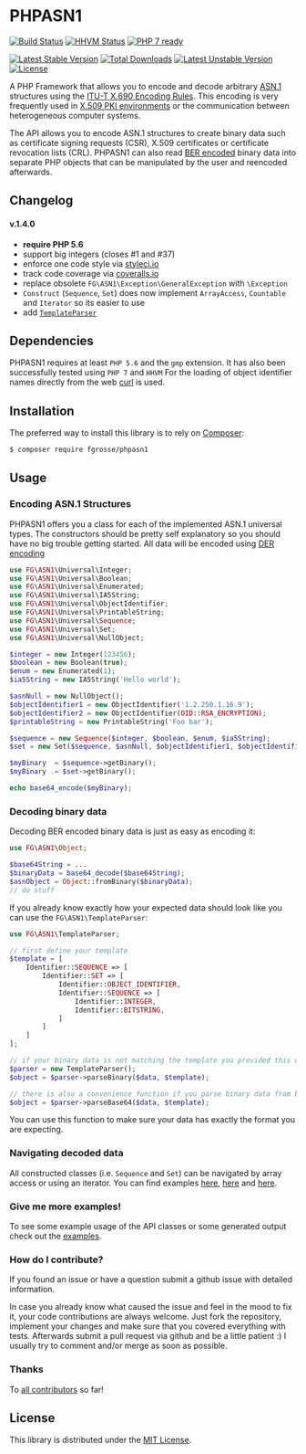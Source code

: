 PHPASN1
=======

[![Build Status](https://secure.travis-ci.org/fgrosse/PHPASN1.png?branch=master)](http://travis-ci.org/fgrosse/PHPASN1)
[![HHVM Status](http://hhvm.h4cc.de/badge/fgrosse/phpasn1.png)](http://hhvm.h4cc.de/package/fgrosse/phpasn1)
[![PHP 7 ready](http://php7ready.timesplinter.ch/fgrosse/PHPASN1/badge.svg)](https://travis-ci.org/fgrosse/PHPASN1)

[![Latest Stable Version](https://poser.pugx.org/fgrosse/phpasn1/v/stable.png)](https://packagist.org/packages/fgrosse/phpasn1)
[![Total Downloads](https://poser.pugx.org/fgrosse/phpasn1/downloads.png)](https://packagist.org/packages/fgrosse/phpasn1)
[![Latest Unstable Version](https://poser.pugx.org/fgrosse/phpasn1/v/unstable.png)](https://packagist.org/packages/fgrosse/phpasn1)
[![License](https://poser.pugx.org/fgrosse/phpasn1/license.png)](https://packagist.org/packages/fgrosse/phpasn1)

A PHP Framework that allows you to encode and decode arbitrary [ASN.1][3] structures
using the [ITU-T X.690 Encoding Rules][4].
This encoding is very frequently used in [X.509 PKI environments][5] or the communication between heterogeneous computer systems.

The API allows you to encode ASN.1 structures to create binary data such as certificate
signing requests (CSR), X.509 certificates or certificate revocation lists (CRL).
PHPASN1 can also read [BER encoded][6] binary data into separate PHP objects that can be manipulated by the user and reencoded afterwards.

## Changelog

#### v.1.4.0
* **require PHP 5.6**
* support big integers (closes #1 and #37)
* enforce one code style via [styleci.io][9]
* track code coverage via [coveralls.io][10]
* replace obsolete `FG\ASN1\Exception\GeneralException` with `\Exception`
* `Construct` (`Sequence`, `Set`) does now implement `ArrayAccess`, `Countable` and `Iterator` so its easier to use
* add [`TemplateParser`][11]

## Dependencies

PHPASN1 requires at least `PHP 5.6` and the `gmp` extension.
It has also been successfully tested using `PHP 7` and `HHVM`
For the loading of object identifier names directly from the web [curl][7] is used.

## Installation

The preferred way to install this library is to rely on [Composer][2]:

```bash
$ composer require fgrosse/phpasn1
```

## Usage

### Encoding ASN.1 Structures

PHPASN1 offers you a class for each of the implemented ASN.1 universal types.
The constructors should be pretty self explanatory so you should have no big trouble getting started.
All data will be encoded using [DER encoding][8]

```php
use FG\ASN1\Universal\Integer;
use FG\ASN1\Universal\Boolean;
use FG\ASN1\Universal\Enumerated;
use FG\ASN1\Universal\IA5String;
use FG\ASN1\Universal\ObjectIdentifier;
use FG\ASN1\Universal\PrintableString;
use FG\ASN1\Universal\Sequence;
use FG\ASN1\Universal\Set;
use FG\ASN1\Universal\NullObject;

$integer = new Integer(123456);        
$boolean = new Boolean(true);
$enum = new Enumerated(1);
$ia5String = new IA5String('Hello world');

$asnNull = new NullObject();
$objectIdentifier1 = new ObjectIdentifier('1.2.250.1.16.9');
$objectIdentifier2 = new ObjectIdentifier(OID::RSA_ENCRYPTION);
$printableString = new PrintableString('Foo bar');

$sequence = new Sequence($integer, $boolean, $enum, $ia5String);
$set = new Set($sequence, $asnNull, $objectIdentifier1, $objectIdentifier2, $printableString);

$myBinary  = $sequence->getBinary();
$myBinary .= $set->getBinary();

echo base64_encode($myBinary);
```


### Decoding binary data

Decoding BER encoded binary data is just as easy as encoding it:

```php
use FG\ASN1\Object;

$base64String = ...
$binaryData = base64_decode($base64String);        
$asnObject = Object::fromBinary($binaryData);
// do stuff
```

If you already know exactly how your expected data should look like you can use the `FG\ASN1\TemplateParser`:

```php
use FG\ASN1\TemplateParser;

// first define your template
$template = [
    Identifier::SEQUENCE => [
        Identifier::SET => [
            Identifier::OBJECT_IDENTIFIER,
            Identifier::SEQUENCE => [
                Identifier::INTEGER,
                Identifier::BITSTRING,
            ]
        ]
    ]
];

// if your binary data is not matching the template you provided this will throw an `\Exception`:
$parser = new TemplateParser();
$object = $parser->parseBinary($data, $template);

// there is also a convenience function if you parse binary data from base64:
$object = $parser->parseBase64($data, $template);
```

You can use this function to make sure your data has exactly the format you are expecting.

### Navigating decoded data

All constructed classes (i.e. `Sequence` and `Set`) can be navigated by array access or using an iterator.
You can find examples
[here](https://github.com/fgrosse/PHPASN1/blob/f6442cadda9d36f3518c737e32f28300a588b777/tests/ASN1/Universal/SequenceTest.php#L148-148),
[here](https://github.com/fgrosse/PHPASN1/blob/f6442cadda9d36f3518c737e32f28300a588b777/tests/ASN1/Universal/SequenceTest.php#L121) and 
[here](https://github.com/fgrosse/PHPASN1/blob/f6442cadda9d36f3518c737e32f28300a588b777/tests/ASN1/TemplateParserTest.php#L45).


### Give me more examples!

To see some example usage of the API classes or some generated output check out the [examples](https://github.com/fgrosse/PHPASN1/tree/master/examples).


### How do I contribute?

If you found an issue or have a question submit a github issue with detailed information.

In case you already know what caused the issue and feel in the mood to fix it, your code contributions are always welcome. Just fork the repository, implement your changes and make sure that you covered everything with tests.
Afterwards submit a pull request via github and be a little patient :) I usually try to comment and/or merge as soon as possible.

### Thanks

To [all contributors][1] so far!

## License

This library is distributed under the [MIT License](LICENSE).

[1]: https://github.com/fgrosse/PHPASN1/graphs/contributors
[2]: https://getcomposer.org/
[3]: http://www.itu.int/ITU-T/asn1/
[4]: http://www.itu.int/ITU-T/recommendations/rec.aspx?rec=x.690
[5]: http://en.wikipedia.org/wiki/X.509
[6]: http://en.wikipedia.org/wiki/X.690#BER_encoding
[7]: http://php.net/manual/en/book.curl.php
[8]: http://en.wikipedia.org/wiki/X.690#DER_encoding
[9]: https://styleci.io
[10]: https://coveralls.io/github/fgrosse/PHPASN1
[11]: https://github.com/fgrosse/PHPASN1/blob/master/tests/ASN1/TemplateParserTest.php#L16
